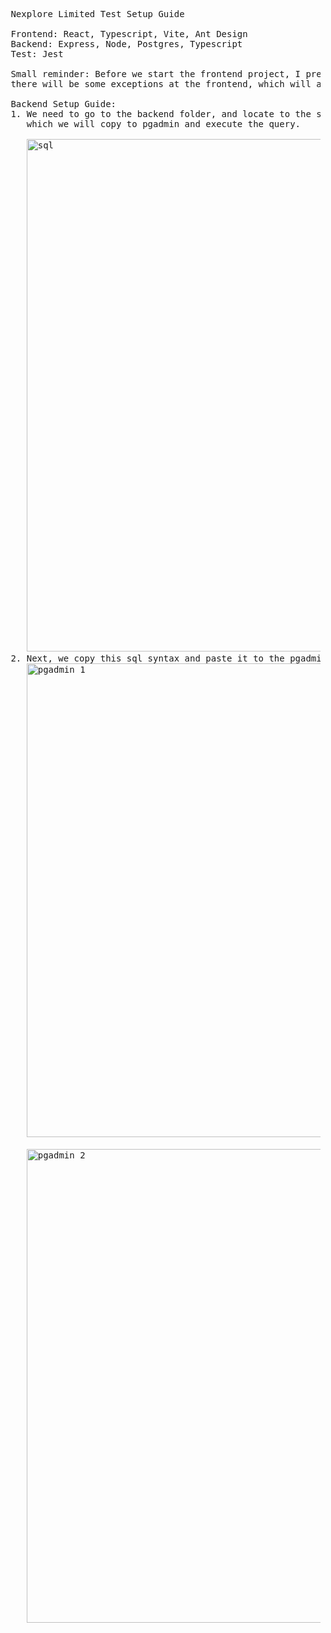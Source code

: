 <pre>
 Nexplore Limited Test Setup Guide

 Frontend: React, Typescript, Vite, Ant Design
 Backend: Express, Node, Postgres, Typescript
 Test: Jest

 Small reminder: Before we start the frontend project, I prefer we start the backend server first, otherwise, 
 there will be some exceptions at the frontend, which will affect the Fetching todo items or Unit Test. 

 Backend Setup Guide:
 1. We need to go to the backend folder, and locate to the sql folder, inside the folder, you are able to see the "todo.sql" file, 
    which we will copy to pgadmin and execute the query.
 
    <img width="820" alt="sql" src="https://github.com/user-attachments/assets/6bf668ef-534a-4046-b0bb-9a405215c463">
 2. Next, we copy this sql syntax and paste it to the pgadmin. And run the sql query.
    <img width="758" alt="pgadmin 1" src="https://github.com/user-attachments/assets/e4c6a901-a83c-482d-b3c4-6510c240879f">
 
    <img width="758" alt="pgadmin 2" src="https://github.com/user-attachments/assets/65f8055a-cc62-45ac-a340-1e4b0aaa3d16">
</pre>
